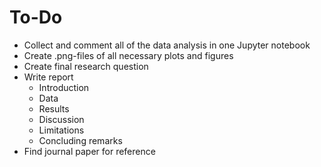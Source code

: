 # To-Do 

* Collect and comment all of the data analysis in one Jupyter notebook
* Create .png-files of all necessary plots and figures 
* Create final research question
* Write report 
    - Introduction
    - Data 
    - Results
    - Discussion
    - Limitations
    - Concluding remarks 
* Find journal paper for reference 

